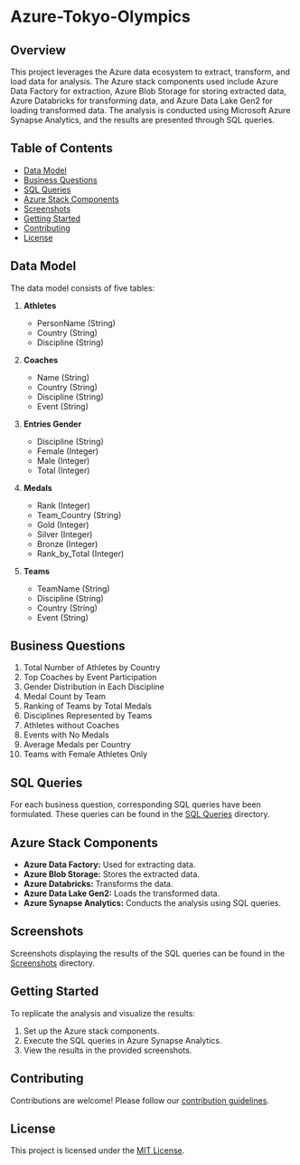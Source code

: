 # Azure-Tokyo-Olympics

## Overview

This project leverages the Azure data ecosystem to extract, transform, and load data for analysis. The Azure stack components used include Azure Data Factory for extraction, Azure Blob Storage for storing extracted data, Azure Databricks for transforming data, and Azure Data Lake Gen2 for loading transformed data. The analysis is conducted using Microsoft Azure Synapse Analytics, and the results are presented through SQL queries.

## Table of Contents

- [Data Model](#data-model)
- [Business Questions](#business-questions)
- [SQL Queries](#sql-queries)
- [Azure Stack Components](#azure-stack-components)
- [Screenshots](#screenshots)
- [Getting Started](#getting-started)
- [Contributing](#contributing)
- [License](#license)

## Data Model

The data model consists of five tables:

1. **Athletes**
   - PersonName (String)
   - Country (String)
   - Discipline (String)

2. **Coaches**
   - Name (String)
   - Country (String)
   - Discipline (String)
   - Event (String)

3. **Entries Gender**
   - Discipline (String)
   - Female (Integer)
   - Male (Integer)
   - Total (Integer)

4. **Medals**
   - Rank (Integer)
   - Team_Country (String)
   - Gold (Integer)
   - Silver (Integer)
   - Bronze (Integer)
   - Rank_by_Total (Integer)

5. **Teams**
   - TeamName (String)
   - Discipline (String)
   - Country (String)
   - Event (String)

## Business Questions

1. Total Number of Athletes by Country
2. Top Coaches by Event Participation
3. Gender Distribution in Each Discipline
4. Medal Count by Team
5. Ranking of Teams by Total Medals
6. Disciplines Represented by Teams
7. Athletes without Coaches
8. Events with No Medals
9. Average Medals per Country
10. Teams with Female Athletes Only

## SQL Queries

For each business question, corresponding SQL queries have been formulated. These queries can be found in the [SQL Queries](https://github.com/PeterNdiforchu/Azure-Tokyo-Olympics/blob/b9091e850f08652c3c0a21c1f5532ae78017c16f/Business%20Questions%20Tokyo%20Olympics.sql) directory.

## Azure Stack Components

- **Azure Data Factory:** Used for extracting data.
- **Azure Blob Storage:** Stores the extracted data.
- **Azure Databricks:** Transforms the data.
- **Azure Data Lake Gen2:** Loads the transformed data.
- **Azure Synapse Analytics:** Conducts the analysis using SQL queries.

## Screenshots

Screenshots displaying the results of the SQL queries can be found in the [Screenshots](./screenshots) directory.

## Getting Started

To replicate the analysis and visualize the results:

1. Set up the Azure stack components.
2. Execute the SQL queries in Azure Synapse Analytics.
3. View the results in the provided screenshots.

## Contributing

Contributions are welcome! Please follow our [contribution guidelines](CONTRIBUTING.md).

## License

This project is licensed under the [MIT License](LICENSE).
